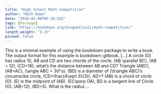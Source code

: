 ```yaml
---
title: "High School Math Competition"
author: "Math Down"
date: "2020-01-08T05:38:55Z"
tags: [Package]
link: "https://bookdown.org/bingweiliu11/math-competition/"
length_weight: "3.1%"
pinned: false
---
```


This is a minimal example of using the bookdown package to write a book. The output format for this example is bookdown::gitbook. [...] A circle \(O\) has radius 10, AB and CD are two chords of the circle. \(AB \parallel BC\), \(AB = 12\), \(CD=16\), what’s the distance between AB and CD? Triangle \(ABC\), \(AB=AC\), \(\angle ABC = 30^o\). \(BD\) is a diameter of \(\triangle ABC\)’s circumsribe circle, \(CD=\frac{4\sqrt 3}{3}\), AD=? \(AB\) is a chord of circle \(O\). \(E\) is the midpoint of \(AB\). \(EC\perp OA\), BD is a tangent line of Circle \(O\). \(AB=12\), \(BD=5\). What is the radius  ...
